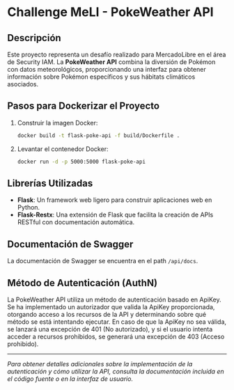 # Challenge MeLI - PokeWeather API

## Descripción
Este proyecto representa un desafío realizado para MercadoLibre en el área de Security IAM. La **PokeWeather API** combina la diversión de Pokémon con datos meteorológicos, proporcionando una interfaz para obtener información sobre Pokémon específicos y sus hábitats climáticos asociados.

## Pasos para Dockerizar el Proyecto
1. Construir la imagen Docker:
    ```bash
    docker build -t flask-poke-api -f build/Dockerfile .
    ```

2. Levantar el contenedor Docker:
    ```bash
    docker run -d -p 5000:5000 flask-poke-api
    ```

## Librerías Utilizadas
- **Flask**: Un framework web ligero para construir aplicaciones web en Python.
- **Flask-Restx**: Una extensión de Flask que facilita la creación de APIs RESTful con documentación automática.

## Documentación de Swagger
La documentación de Swagger se encuentra en el path `/api/docs`.

## Método de Autenticación (AuthN)
La PokeWeather API utiliza un método de autenticación basado en ApiKey. Se ha implementado un autorizador que valida la ApiKey proporcionada, otorgando acceso a los recursos de la API y determinando sobre qué método se está intentando ejecutar. En caso de que la ApiKey no sea válida, se lanzará una excepción de 401 (No autorizado), y si el usuario intenta acceder a recursos prohibidos, se generará una excepción de 403 (Acceso prohibido).

---

_Para obtener detalles adicionales sobre la implementación de la autenticación y cómo utilizar la API, consulta la documentación incluida en el código fuente o en la interfaz de usuario._
